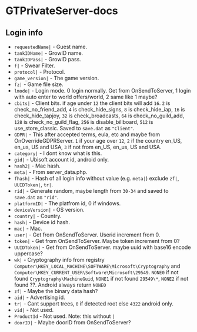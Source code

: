 # GTPrivateServer-docs

## Login info
- `requestedName|` - Guest name.
- `tankIDName|` - GrowID name.
- `tankIDPass|` - GrowID pass.
- `f|` - Swear Filter.
- `protocol|` - Protocol.
- `game_version|` - The game version.
- `fz|` - Game file size.
- `lmode|` - Login mode. 0 login normally. Get from OnSendToServer, 1 login with auto enter to world offers/world, 2 same like 1 maybe?
- `cbits|` - Client bits. if age under `12` the client bits will add `16`.  `2` is check_no_friend_add, `4` is check_hide_signs, `8` is check_hide_iap, `16` is check_hide_tapjoy, `32` is check_broadcasts, `64` is check_no_guild_add, `128` is check_no_guild_flag, `256` is disable_billboard, `512` is use_store_classic. Saved to `save.dat` as `"Client"`.
- `GDPR|` - This after accepted terms, eula, etc and maybe from OnOverrideGDPRServer. `1` if your age over `12`, `2` if the country en_US, en_us, US and USA, `3` if not from en_US, en_us, US and USA.
- `category|` - I dont know what is this.
- `gid|` - Ubisoft account id, android only.
- `hash2|` - Mac hash.
- `meta|` - From server_data.php.
- `fhash|` - Hash of all login info without value (e.g. `meta|`) exclude `zf|`, `UUIDToken|`, `tr|`.
- `rid|` - Generate random, maybe length from `30-34` and saved to `save.dat` as `"rid"`.
- `platformID|` - The platfrom id, 0 if windows.
- `deviceVersion|` - OS version.
- `country|` - Country.
- `hash|` - Device id hash.
- `mac|` - Mac.
- `user|` - Get from OnSendToServer. Userid increment from 0.
- `token|` - Get from OnSendToServer. Maybe token increment from 0?
- `UUIDToken|` - Get from OnSendToServer. maybe uuid with base16 encode uppercase?
- `wk|` - Cryptography info from registry `Computer\HKEY_LOCAL_MACHINE\SOFTWARE\Microsoft\Cryptography` and `Computer\HKEY_CURRENT_USER\Software\Microsoft\29549`. `NONE0` if not found `Cryptography\MachineGuid`, `NONE1` if not found `29549\*`, `NONE2` if not found ??.  Android always return `NONE0`
- `zf|` - Maybe the binary data hash?
- `aid|` - Advertising id.
- `tr|` - Cant support trees, `0` if detected root else `4322` android only.
- `vid|` - Not used.
- `ProductId` - Not used. Note: this without `|`
- `doorID|` - Maybe doorID from OnSendToServer?
